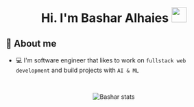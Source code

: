 <h1 align="center">Hi. I'm Bashar Alhaies
  <img src="https://media.giphy.com/media/hvRJCLFzcasrR4ia7z/giphy.gif" width="35">
</h1>


## :crystal_ball:  About me
- :computer: I'm software engineer that likes to work on `fullstack web development` and build projects with `AI & ML`
<br>

<div align="center">

![Bashar stats](https://github-readme-stats.vercel.app/api?username=bashar-alhaies&theme=midnight-purple&show_icons=true)
</div>


